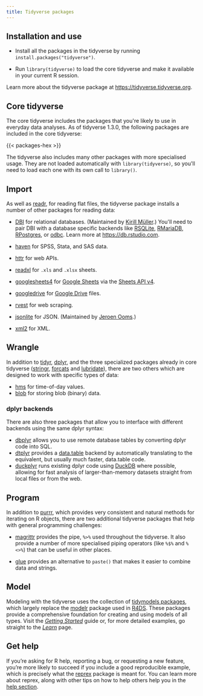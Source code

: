 ```yaml
---
title: Tidyverse packages
---
```


## Installation and use

* Install all the packages in the tidyverse by running `install.packages("tidyverse")`.

* Run `library(tidyverse)` to load the core tidyverse and make it available
  in your current R session.

Learn more about the tidyverse package at <https://tidyverse.tidyverse.org>.

## Core tidyverse

The core tidyverse includes the packages that you're likely to use in everyday data analyses. As of tidyverse 1.3.0, the following packages are included in the core tidyverse:

{{< packages-hex >}}

The tidyverse also includes many other packages with more specialised usage. They are not loaded automatically with `library(tidyverse)`, so you'll need to load each one with its own call to `library()`.

## Import

As well as [readr](https://readr.tidyverse.org), for reading flat files, the tidyverse package installs a number of other packages for reading data:

* [DBI](https://dbi.r-dbi.org) for relational databases.
  (Maintained by [Kirill Müller](https://www.cynkra.com).)
  You'll need to pair DBI with a database specific backends like 
  [RSQLite](https://rsqlite.r-dbi.org), 
  [RMariaDB](https://rmariadb.r-dbi.org),
  [RPostgres](https://rpostgres.r-dbi.org), or 
  [odbc](https://github.com/r-dbi/odbc). 
  Learn more at <https://db.rstudio.com>.

* [haven](https://haven.tidyverse.org) for SPSS, Stata, and SAS data.

* [httr](https://httr.r-lib.org) for web APIs.

* [readxl](https://readxl.tidyverse.org) for `.xls` and `.xlsx` sheets.

* [googlesheets4](https://googlesheets4.tidyverse.org) for [Google Sheets](https://docs.google.com/spreadsheets/) via the [Sheets API v4](https://developers.google.com/sheets/api/).

* [googledrive](https://googledrive.tidyverse.org) for [Google Drive](https://drive.google.com/) files.

* [rvest](https://rvest.tidyverse.org) for web scraping.

* [jsonlite](https://github.com/jeroen/jsonlite#jsonlite)
  for JSON. (Maintained by [Jeroen Ooms](https://github.com/jeroen).)

* [xml2](https://xml2.r-lib.org) for XML.

## Wrangle

In addition to [tidyr](https://tidyr.tidyverse.org), [dplyr](https://dplyr.tidyverse.org), and the three specialized packages already in core tidyverse ([stringr](https://stringr.tidyverse.org), [forcats](https://forcats.tidyverse.org) and [lubridate](https://lubridate.tidyverse.org)), there are two others which are designed to work with specific types of data:

* [hms](https://hms.tidyverse.org) for time-of-day values.
* [blob](https://blob.tidyverse.org) for storing blob (binary) data.

### dplyr backends

There are also three packages that allow you to interface with different backends using the same dplyr syntax:

* [dbplyr](https://dbplyr.tidyverse.org) allows you to use remote database tables by converting dplyr code into SQL. 
* [dtplyr](https://dtplyr.tidyverse.org) provides a [data.table](http://r-datatable.com) backend by automatically translating to the equivalent, but usually much faster, data.table code.  
* [duckplyr](https://duckplyr.tidyverse.org/) runs existing dplyr code using [DuckDB](https://duckdb.org/) where possible, allowing for fast analysis of larger-than-memory datasets straight from local files or from the web.

## Program

In addition to [purrr](https://purrr.tidyverse.org), which provides very consistent and natural methods for iterating on R objects, there are two additional tidyverse packages that help with general programming challenges:

* [magrittr](https://magrittr.tidyverse.org) provides the pipe, `%>%` used
  throughout the tidyverse. It also provide a number of more specialised
  piping operators (like `%$%` and `%<>%`) that can be useful in other places.

* [glue](https://glue.tidyverse.org) provides an alternative to
  `paste()` that makes it easier to combine data and strings.

## Model

Modeling with the tidyverse uses the collection of [tidymodels packages](https://www.tidymodels.org/), which largely replace the [modelr](https://modelr.tidyverse.org) package used in [R4DS](https://r4ds.had.co.nz/). These packages provide a comprehensive foundation for creating and using models of all types. Visit the [_Getting Started_](https://www.tidymodels.org/start/) guide or, for more detailed examples, go straight to the [_Learn_](https://www.tidymodels.org/learn/) page.  

## Get help

If you’re asking for R help, reporting a bug, or requesting a new feature, you’re more likely to succeed if you include a good reproducible example, which is precisely what the [reprex](https://reprex.tidyverse.org/) package is meant for. You can learn more about reprex, along with other tips on how to help others help you in the [help section](https://www.tidyverse.org/help/).
